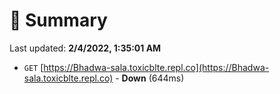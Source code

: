 # 📖 Summary
Last updated: **2/4/2022, 1:35:01 AM**

- `GET` [https://Bhadwa-sala.toxicblte.repl.co](https://Bhadwa-sala.toxicblte.repl.co) - **Down** (644ms)
